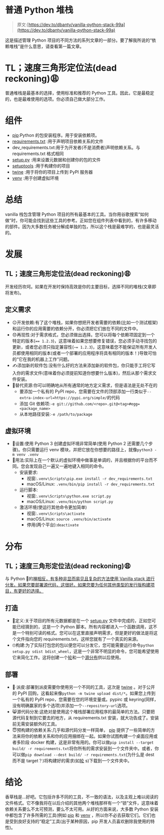 # 普通 Python 堆栈

> 原文:[https://dev.to/dbanty/vanilla-python-stack-99a](https://dev.to/dbanty/vanilla-python-stack-99a)

这是描述管理 Python 项目的不同方法的系列文章的一部分。要了解我所说的“依赖堆栈”是什么意思，请查看第一篇文章。

# TL；速度三角形定位法(dead reckoning)😩

普通堆栈是最基本的选择，使用标准和推荐的 Python 工具。因此，它是最稳定的，也是最难使用的选项。你必须自己做大部分工作。

# [](#components)组件

*   [pip](https://pypi.org/project/pip/):Python 的包安装程序。用于安装依赖项。
*   [requirements.txt](https://pip.pypa.io/en/stable/reference/pip_install/#requirements-file-format) :用于声明项目依赖关系的文件
*   dev_requirements.txt:用于为开发者(不是消费者)声明依赖关系。与 requirements.txt 格式相同
*   [setup.py](https://packaging.python.org/tutorials/packaging-projects/#creating-setup-py) :用来设置元数据和创建你的包的文件
*   [setuptools](https://setuptools.readthedocs.io/en/latest/) :用于构建你的项目
*   [twine](https://pypi.org/project/twine/) :用于将你的项目上传到 PyPI 服务器
*   [venv](https://docs.python.org/3/library/venv.html) :用于创建虚拟环境

# [](#summary)总结

vanilla 栈包含管理 Python 项目的所有最基本的工具。当你用谷歌搜索“如何做”时，你可能会找到这些工具的参考。正如您在组件列表中看到的，有许多移动的部件。因为大多数任务被分解成单独的包，所以这个栈是最难学的，也是最灵活的。

# [](#development)发展

## TL；速度三角形定位法(dead reckoning)😩

开发经历坎坷。如果在开发时保持高效是你的主要目标，选择不同的堆栈(文章即将发布)。

## [](#defining-requirements)定义需求

*   😐开发依赖:有了这个堆栈，如果你想把开发者需要的依赖(比如一个测试框架)和运行你的应用需要的依赖分开，你必须把它们放在不同的文件中。
*   😞再现性:对于需求格式，您必须做出选择。您可以将每个依赖项固定到一个特定的版本(`== 1.2.3`)，这意味着如果您想要修复错误，您必须手动寻找包的更新，或者您必须只指定兼容性(`~= 1.2.3`)，这意味着您不能保证所有开发人员都使用相同的版本(或者一个部署的应用程序将具有相同的版本！)导致可怕的“它在我的机器上工作”问题。
*   ✍️添加新的软件包:没有什么好的方法来添加新的软件包，你只能手工将它写入你的需求文件(意味着你必须提前知道你想要什么版本)，然后从那个需求文件安装。
*   🥴替代资源:你可以明确地从所有通常的地方定义需求，但是语法是无处不在的
    *   要添加一个私有的 PyPI repo，您需要在文件的顶部添加一行类似于`--extra-index-url=https://pypi.org/simple/`的代码
    *   添加 Git 依赖项:`-e git://github.com/<repo>.git@<tag>#egg=<package_name>`
    *   从本地路径安装:`-e /path/to/package`

## [](#virtual-environments)虚拟环境

*   🙂设置:使用 Python 3 创建虚拟环境非常简单(使用 Python 2 还需要几个步骤)。你只需要运行 venv 模块，并把它放在你想要的路径上，就像`python3 -m venv .venv`
*   🧟用法:实际上在一个默认的虚拟环境中做事是单调的，并且根据你的平台而不同。您会发现自己一遍又一遍地键入相同的命令。
    *   安装要求:
        *   视窗:`.venv\Scripts\pip.exe install -r dev_requirements.txt`
        *   macOS/Linux: `.venv/bin/pip install -r dev_requirements.txt`
    *   运行脚本:
        *   视窗:`.venv\Scripts\python.exe script.py`
        *   macOS/Linux: `.venv/bin/python script.py`
    *   激活环境(使运行其他命令更加简单)
        *   视窗:`.venv\Scripts\activate`
        *   macOS/Linux: `source .venv/bin/activate`
        *   停用(两个平台):`deactivate`

# [](#distribution)分布

## TL；速度三角形定位法(dead reckoning)😩

与 Python 🧘的[禅相反，有多种非显而易见且复杂的方法使用 Vanilla stack 进行分发。如果您要部署源代码，这很好。如果您要为任何其他类型的发行版构建项目，有更好的选择。](https://www.python.org/dev/peps/pep-0020/)

## [](#build)打造

*   🤔定义:关于项目的所有元数据都是在一个 [setup.py](https://packaging.python.org/tutorials/packaging-projects/#creating-setup-py) 文件中完成的，正如您可能已经猜到的，这是一个 Python 脚本。所有内容都进入一个函数调用，这不是一个特别可读的格式。您可以在这里直接声明需求，但是更好的做法是将这个文件指向您的 requirements.txt，这样您就有了一个真实的来源。
*   🙄构建:为了实际打包您的包以便您可以分发它，您可能需要运行命令`python setup.py sdist bdist_wheel`，这是一个非常不明显的命令，您可能希望使用它来简化工作。这将创建一个[轮](https://packaging.python.org/glossary/#term-wheel)和一个[源分布](https://packaging.python.org/glossary/#term-source-distribution-or-sdist)供以后使用。

## [](#deploy)部署

*   🥵·派皮:部署到派皮需要你使用另一个不同的工具，这次是 [twine](https://pypi.org/project/twine/) 。对于公开的 PyPI 回购，这看起来像`python -m twine upload dist/*`。如果您上传到一个私有的 PyPI repo，您需要在您的环境变量或。pypirc 或 keyring(同样，没有明确赢家的多个选项)并添加一个`--repository-url`选项。
*   😸源代码分发:这绝对是使用这个堆栈部署应用程序的最简单的方法。只要把源代码复制到它要去的地方，从 requirements.txt 安装，就大功告成了。安装前无需安装额外的工具。
*   😇预构建的依赖关系:几乎和源代码分发一样简单， [pip](https://pypi.org/project/pip/) 提供了一些简单的方法来将你的依赖关系和你的应用捆绑在一起。如果你试图构建一个桌面应用或者多阶段 docker 构建，这是非常有用的。你可以做`pip install --target build/ -r requirements.txt`将你所有的需求安装到一个文件夹中。或者，你可以做`pip download --dest build/ -r requirements.txt`(为什么是 dest 而不是 target？)将构建好的需求(如[轮](https://packaging.python.org/glossary/#term-wheel) s)下载到一个文件夹中。

# [](#conclusion)结论

香草栈是...好吧。它包括许多不同的工具，不一致的语法，以及主观上难以阅读的文件格式。它不像我将在以后介绍的其他两个堆栈那样有一个“锁”文件，这意味着依赖关系要么不太可预测，要么不太可用。从好的方面来说，大多数 Python 安装中都包含了许多所需的工具(例如 [pip](https://pypi.org/project/pip/) 和 [venv](https://docs.python.org/3/library/venv.html) ，所以你不必去获取它们。它们也是受到良好支持的“稳定”工具(出于某种原因，pip 开发人员喜欢删除我使用的特性)。